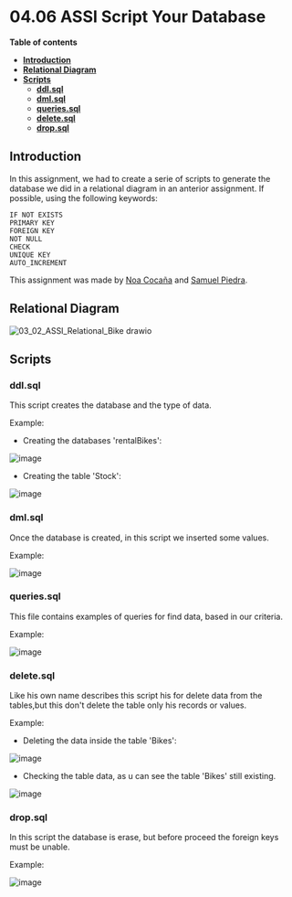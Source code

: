 # 04.06 ASSI Script Your Database

**Table of contents**

-   [**Introduction**](#introduction)
-   [**Relational Diagram**](#relational-diagram)
-   [**Scripts**](#scripts)
    -   [**ddl.sql**](#ddlsql)
    -   [**dml.sql**](#dmlsql)
    -   [**queries.sql**](#queriessql)
    -   [**delete.sql**](#deletesql)
    -   [**drop.sql**](#dropsql)

## Introduction

In this assignment, we had to create a serie of scripts to generate the database we did in a relational diagram in an anterior assignment. If possible, using the following keywords:  

```
IF NOT EXISTS
PRIMARY KEY
FOREIGN KEY
NOT NULL
CHECK
UNIQUE KEY
AUTO_INCREMENT
```

This assignment was made by [Noa Cocaña](https://github.com/ncocana) and [Samuel Piedra](https://github.com/SPiedra955).  

## Relational Diagram

![03_02_ASSI_Relational_Bike drawio](https://user-images.githubusercontent.com/117761602/214666706-51720dd9-ac81-4ea1-96c3-4e645bd2612e.png)

## Scripts

### ddl.sql

This script creates the database and the type of data.

Example:

* Creating the databases 'rentalBikes':

![image](https://user-images.githubusercontent.com/114516225/214678341-8e03d8c2-3cb1-40db-8048-b37a5fa62c60.png)

* Creating the table 'Stock':

![image](https://user-images.githubusercontent.com/114516225/214678202-edb8351b-dbc3-4fee-b9c1-0df308c13646.png)

### dml.sql

Once the database is created, in this script we inserted some values.

Example:

![image](https://user-images.githubusercontent.com/114516225/214677617-2afebdcf-d84a-495f-b4a6-330f45fa4f77.png)
### queries.sql

This file contains examples of queries for find data, based in our criteria.

Example:

![image](https://user-images.githubusercontent.com/114516225/214675811-fff8cc79-a0d8-47f0-93a4-03f542635e0f.png)

### delete.sql

Like his own name describes this script his for delete data from the tables,but this don't delete the table only his records or values.

Example:

* Deleting the data inside the table 'Bikes':

![image](https://user-images.githubusercontent.com/114516225/214677813-3c2212d3-1737-4835-a9e0-4699daf89538.png)

* Checking the table data, as u can see the table 'Bikes' still existing.

![image](https://user-images.githubusercontent.com/114516225/214677883-89cfdded-cce4-45ce-adc5-ef054e997f8a.png)


### drop.sql

In this script the database is erase, but before proceed the foreign keys must be unable.

Example:

![image](https://user-images.githubusercontent.com/114516225/214676734-678310af-1e77-489d-96c0-f151bca96bd5.png)
